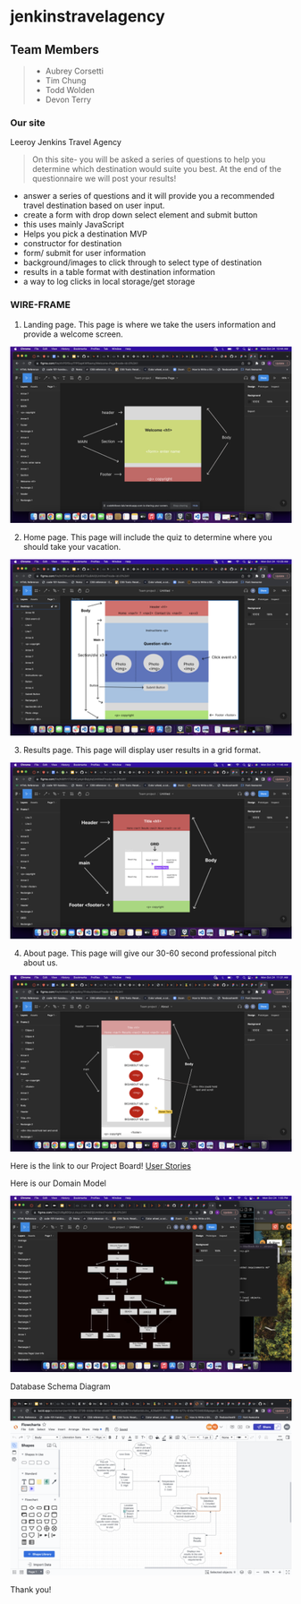 # jenkinstravelagency

## Team Members

> * Aubrey Corsetti
> * Tim Chung
> * Todd Wolden
> * Devon Terry

### Our site

Leeroy Jenkins Travel Agency

> On this site- you will be asked a series of questions to help you determine which destination would suite you best. At the end of the questionnaire we will post your results!

* answer a series of questions and it will provide you a recommended
travel destination based on user input.
* create a form with drop down select element and submit button
* this uses mainly JavaScript
* Helps you pick a destination
MVP
* constructor for destination
* form/ submit for user information
* background/images to click through to select type of destination
* results in a table format with destination information
* a way to log clicks in local storage/get storage

### WIRE-FRAME

1. Landing page. This page is where we take the users information and provide a welcome screen.

![Landing welcome page](img/landingWF.png)

2. Home page. This page will include the quiz to determine where you should take your vacation.

![Home page](img/homeWF.png)

3. Results page. This page will display user results in a grid format.

![Results page](img/resultsWF.png)

4. About page. This page will give our 30-60 second professional pitch about us.

![About page](img/aboutWF.png)

Here is the link to our Project Board!
[User Stories](https://trello.com/b/7IhEcyNt/leeroy-jenkins-travel-agency)

Here is our Domain Model

![Domain Model](img/modelDomain.png)

Database Schema Diagram

![Schema Diagram](img/schema.png)

Thank you!